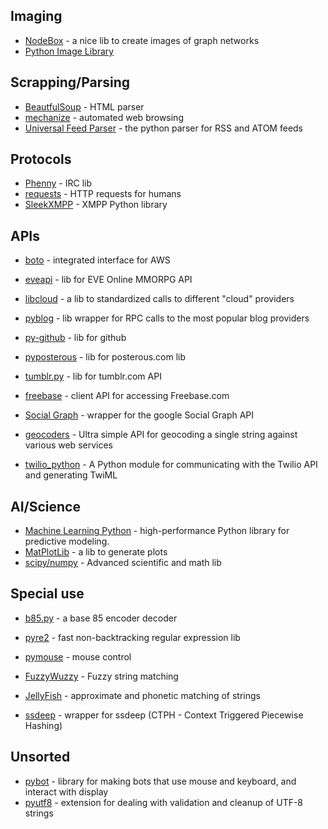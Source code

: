 ## Imaging

* [NodeBox](http://nodebox.net/code/index.php/Home) - a nice lib to create images of graph networks
* [Python Image Library](http://www.pythonware.com/products/pil/)


## Scrapping/Parsing

* [BeautfulSoup](http://www.crummy.com/software/BeautifulSoup/) - HTML parser
* [mechanize](http://wwwsearch.sourceforge.net/mechanize/) - automated web browsing
* [Universal Feed Parser](http://feedparser.org/) - the python parser for RSS and ATOM feeds


## Protocols

* [Phenny](https://github.com/sbp/phenny) - IRC lib
* [requests](https://github.com/kennethreitz/requests) - HTTP requests for humans
* [SleekXMPP](https://github.com/fritzy/SleekXMPP) - XMPP Python library


## APIs

* [boto](http://code.google.com/p/boto/) - integrated interface for AWS
* [eveapi](http://github.com/ntt/eveapi) - lib for EVE Online MMORPG API
* [libcloud](http://github.com/apache/libcloud) - a lib to standardized calls to different "cloud" providers
* [pyblog](http://code.google.com/p/python-blogger/) - lib wrapper for RPC calls to the most popular blog providers
* [py-github](http://github.com/dustin/py-github) - lib for github
* [pyposterous](http://github.com/thomasw/pyposterous) - lib for posterous.com lib
* [tumblr.py](http://python-tumblr.googlecode.com) - lib for tumblr.com API

* [freebase](http://code.google.com/p/freebase-python/) - client API for accessing Freebase.com
* [Social Graph](http://peter-hoffmann.com/code/python-socialgraph/) - wrapper for the google Social Graph API
* [geocoders](https://github.com/simonw/geocoders) - Ultra simple API for geocoding a single string against various web services
* [twilio_python](https://github.com/twilio/twilio-python) - A Python module for communicating with the Twilio API and generating TwiML


## AI/Science

* [Machine Learning Python](https://mlpy.fbk.eu/) - high-performance Python library for predictive modeling.
* [MatPlotLib](http://matplotlib.sourceforge.net/) - a lib to generate plots
* [scipy/numpy](http://www.scipy.org/) - Advanced scientific and math lib


## Special use

* [b85.py](http://code.google.com/p/stringencoders/source/browse/trunk/python/b85.py) - a base 85 encoder decoder
* [pyre2](http://github.com/facebook/pyre2) - fast non-backtracking regular expression lib
* [pymouse](http://github.com/pepijndevos/PyMouse) - mouse control

* [FuzzyWuzzy](https://github.com/seatgeek/fuzzywuzzy) - Fuzzy string matching
* [JellyFish](https://github.com/sunlightlabs/jellyfish) - approximate and phonetic matching of strings
* [ssdeep](http://pypi.python.org/pypi/ssdeep) - wrapper for ssdeep (CTPH - Context Triggered Piecewise Hashing)


## Unsorted

* [pybot](https://github.com/Ttl/bot.py) - library for making bots that use mouse and keyboard, and interact with display
* [pyutf8](https://github.com/etrepum/pyutf8) - extension for dealing with validation and cleanup of UTF-8 strings
